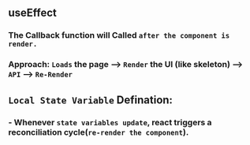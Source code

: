 ## useEffect

### The Callback function will Called `after the component is render.`

### Approach: `Loads` the page --> `Render` the UI (like skeleton) --> `API` --> `Re-Render`

## `Local State Variable` Defination:

### - Whenever `state variables update`, react triggers a reconciliation cycle(`re-render the component`).
